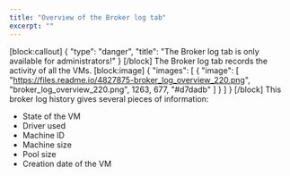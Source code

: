 ```yaml
---
title: "Overview of the Broker log tab"
excerpt: ""
---
```

[block:callout]
{
  "type": "danger",
  "title": "The Broker log tab is only available for administrators!"
}
[/block]
The Broker log tab records the activity of all the VMs.
[block:image]
{
  "images": [
    {
      "image": [
        "https://files.readme.io/4827875-broker_log_overview_220.png",
        "broker_log_overview_220.png",
        1263,
        677,
        "#d7dadb"
      ]
    }
  ]
}
[/block]
This broker log history gives several pieces of information:

  * State of the VM
  * Driver used
  * Machine ID
  * Machine size
  * Pool size
  * Creation date of the VM
